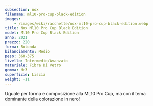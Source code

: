 ```yaml
---
subsection: nox
filename: ml10-pro-cup-black-edition
images:
    - /images/wiki/racchette/nox-ml10-pro-cup-black-edition.webp
title: Nox Ml10 Pro Cup Black Edition
model: Ml10 Pro Cup Black Edition
anno: 2021
prezzo: 220
forma: Rotonda
bilanciamento: Medio
peso: 360-375
livello: Intermedio/Avanzato
materiale: Fibra Di Vetro
gomma: Hr3
superficie: Liscia
weight: -11
---
```

Uguale per forma e composizione alla ML10 Pro Cup, ma con il tema dominante della colorazione in nero!